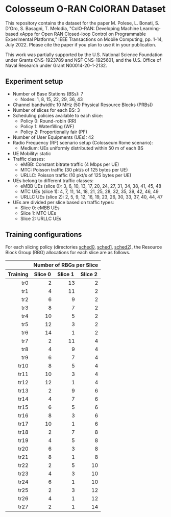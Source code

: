 # Colosseum O-RAN ColORAN Dataset
This repository contains the dataset for the paper M. Polese, L. Bonati, S. D'Oro, S. Basagni, T. Melodia, "ColO-RAN: Developing Machine Learning-based xApps for Open RAN Closed-loop Control on Programmable Experimental Platforms," IEEE Transactions on Mobile Computing, pp. 1-14, July 2022. Please cite the paper if you plan to use it in your publication.

This work was partially supported by the U.S. National Science Foundation under Grants CNS-1923789 and NSF CNS-1925601, and the U.S. Office of Naval Research under Grant N00014-20-1-2132.

## Experiment setup
- Number of Base Stations (BSs): 7
	- Nodes: 1, 8, 15, 22, 29, 36, 43
- Channel bandwidth: 10 MHz (50 Physical Resource Blocks (PRBs))
- Number of slices for each BS: 3
- Scheduling policies available to each slice:
	- Policy 0: Round-robin (RR)
  - Policy 1: Waterfilling (WF)
  - Policy 2: Proportionally fair (PF)
- Number of User Equipments (UEs): 42
- Radio Frequency (RF) scenario setup (Colosseum Rome scenario):
  	- Medium: UEs uniformly distributed within 50 m of each BS
- UE Mobility: static
- Traffic classes:
  	- eMBB: Constant bitrate traffic (4 Mbps per UE)
  	- MTC: Poisson traffic (30 pkt/s of 125 bytes per UE)
  	- URLLC: Poisson traffic (10 pkt/s of 125 bytes per UE)
- UEs belong to different traffic classes:
	- eMBB UEs (slice 0): 3, 6, 10, 13, 17, 20, 24, 27, 31, 34, 38, 41, 45, 48
	- MTC UEs (slice 1): 4, 7, 11, 14, 18, 21, 25, 28, 32, 35, 39, 42, 46, 49
 	- URLLC UEs (slice 2): 2, 5, 9, 12, 16, 19, 23, 26, 30, 33, 37, 40, 44, 47
- UEs are divided per slice based on traffic types:
  	- Slice 0: eMBB UEs
  	- Slice 1: MTC UEs
  	- Slice 2: URLLC UEs

## Training configurations
For each slicing policy (directories [sched0](rome_static_medium/sched0), [sched1](rome_static_medium/sched1), [sched2](rome_static_medium/sched2)), the Resource Block Group (RBG) allocations for each slice are as follows.

<table>
<thead>
<tr>
<th></th>
<th align="center" colspan="3">Number of RBGs per Slice</th>
</tr>
</thead>
<thead>
<tr>
<th align="center">Training</th>
<th align="center">Slice 0</th>
<th align="center">Slice 1</th>
<th align="center">Slice 2</th>
</tr>
</thead>
<tbody>
<tr>
<td align="right">tr0</td>
<td align="right">2</td>
<td align="right">13</td>
<td align="right">2</td>
</tr>
<tr>
<td align="right">tr1</td>
<td align="right">4</td>
<td align="right">11</td>
<td align="right">2</td>
</tr>
<tr>
<td align="right">tr2</td>
<td align="right">6</td>
<td align="right">9</td>
<td align="right">2</td>
</tr>
<tr>
<td align="right">tr3</td>
<td align="right">8</td>
<td align="right">7</td>
<td align="right">2</td>
</tr>
<tr>
<td align="right">tr4</td>
<td align="right">10</td>
<td align="right">5</td>
<td align="right">2</td>
</tr>
<tr>
<td align="right">tr5</td>
<td align="right">12</td>
<td align="right">3</td>
<td align="right">2</td>
</tr>
<tr>
<td align="right">tr6</td>
<td align="right">14</td>
<td align="right">1</td>
<td align="right">2</td>
</tr>
<tr>
<td align="right">tr7</td>
<td align="right">2</td>
<td align="right">11</td>
<td align="right">4</td>
</tr>
<tr>
<td align="right">tr8</td>
<td align="right">4</td>
<td align="right">9</td>
<td align="right">4</td>
</tr>
<tr>
<td align="right">tr9</td>
<td align="right">6</td>
<td align="right">7</td>
<td align="right">4</td>
</tr>
<tr>
<td align="right">tr10</td>
<td align="right">8</td>
<td align="right">5</td>
<td align="right">4</td>
</tr>
<tr>
<td align="right">tr11</td>
<td align="right">10</td>
<td align="right">3</td>
<td align="right">4</td>
</tr>
<tr>
<td align="right">tr12</td>
<td align="right">12</td>
<td align="right">1</td>
<td align="right">4</td>
</tr>
<tr>
<td align="right">tr13</td>
<td align="right">2</td>
<td align="right">9</td>
<td align="right">6</td>
</tr>
<tr>
<td align="right">tr14</td>
<td align="right">4</td>
<td align="right">7</td>
<td align="right">6</td>
</tr>
<tr>
<td align="right">tr15</td>
<td align="right">6</td>
<td align="right">5</td>
<td align="right">6</td>
</tr>
<tr>
<td align="right">tr16</td>
<td align="right">8</td>
<td align="right">3</td>
<td align="right">6</td>
</tr>
<tr>
<td align="right">tr17</td>
<td align="right">10</td>
<td align="right">1</td>
<td align="right">6</td>
</tr>
<tr>
<td align="right">tr18</td>
<td align="right">2</td>
<td align="right">7</td>
<td align="right">8</td>
</tr>
<tr>
<td align="right">tr19</td>
<td align="right">4</td>
<td align="right">5</td>
<td align="right">8</td>
</tr>
<tr>
<td align="right">tr20</td>
<td align="right">6</td>
<td align="right">3</td>
<td align="right">8</td>
</tr>
<tr>
<td align="right">tr21</td>
<td align="right">8</td>
<td align="right">1</td>
<td align="right">8</td>
</tr>
<tr>
<td align="right">tr22</td>
<td align="right">2</td>
<td align="right">5</td>
<td align="right">10</td>
</tr>
<tr>
<td align="right">tr23</td>
<td align="right">4</td>
<td align="right">3</td>
<td align="right">10</td>
</tr>
<tr>
<td align="right">tr24</td>
<td align="right">6</td>
<td align="right">1</td>
<td align="right">10</td>
</tr>
<tr>
<td align="right">tr25</td>
<td align="right">2</td>
<td align="right">3</td>
<td align="right">12</td>
</tr>
<tr>
<td align="right">tr26</td>
<td align="right">4</td>
<td align="right">1</td>
<td align="right">12</td>
</tr>
<tr>
<td align="right">tr27</td>
<td align="right">2</td>
<td align="right">1</td>
<td align="right">14</td>
</tr>
</tbody>
</table>

